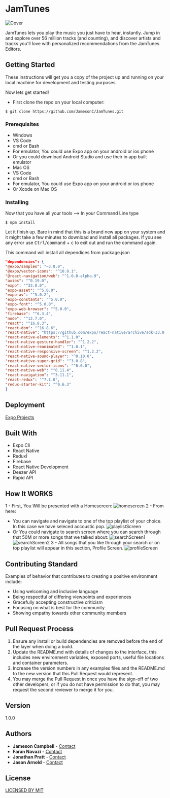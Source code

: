 

# JamTunes
![Cover](./pics/cover.png)

JamTunes lets you play the music you just have to hear, instantly.
Jump in and explore over 56 million tracks (and counting), and discover artists and tracks you'll love with personalized recommendations from the JamTunes Editors.

## Getting Started
These instructions will get you a copy of the project up and running on your local machine for development and testing purposes. 

Now lets get started!

- First clone the repo on your local computer:
```
$ git clone https://github.com/JamesonC/JamTunes.git
```
### Prerequisites

- Windows
- VS Code
- cmd or Bash
- For emulator, You could use Expo app on your android or ios phone 
- Or you could download Android Studio and use their in app built emulator
- Mac OS
- VS Code
- cmd or Bash
- For emulator, You could use Expo app on your android or ios phone 
- Or Xcode on Mac OS
### Installing
Now that you have all your tools -->
In your Command Line type

```
$ npm install
```

Let it finish up. Bare in mind that this is a brand new app on your system and it might take a few minutes to download and install all packages. If you see any error use <kbd>Ctrl</kbd>/<kbd>command</kbd> + <kbd>c</kbd> to exit out and run the command again.

This command will install all dependices from package.json 
```json
"dependencies": {
"@expo/samples": "~3.0.0",
"@expo/vector-icons": "^10.0.1",
"@react-navigation/web": "^1.0.0-alpha.9",
"axios": "^0.19.0",
"expo": "^33.0.0",
"expo-asset": "^5.0.0",
"expo-av": "^5.0.2",
"expo-constants": "^5.0.0",
"expo-font": "^5.0.0",
"expo-web-browser": "^5.0.0",
"firebase": "^6.3.4",
"node": "^12.7.0",
"react": "^16.8.3",
"react-dom": "^16.8.6",
"react-native": "https://github.com/expo/react-native/archive/sdk-33.0.0.tar.gz",
"react-native-elements": "^1.1.0",
"react-native-gesture-handler": "^1.2.2",
"react-native-reanimated": "^1.0.1",
"react-native-responsive-screen": "^1.2.2",
"react-native-sound-player": "^0.10.0",
"react-native-super-grid": "^3.0.8",
"react-native-vector-icons": "^6.6.0",
"react-native-web": "^0.11.4",
"react-navigation": "^3.11.1",
"react-redux": "^7.1.0",
"redux-starter-kit": "^0.6.3"
}
```
## Deployment
[Expo Projects](https://docs.expo.io/versions/latest/workflow/publishing/)

## Built With
* Expo Cli
* React Native
* ReduxÏ
* Firebase
* React Native Development
* Deezer API
* Rapid API

## How It WORKS
1 - First, You Will be presented with a Homescreen:
![homescreen](./pics/HomeScreen.png)
2 - From here:
* You can navigate and navigate to one of the top playlist of your choice. In this case we have seleced accoustic pop.
![playlistScreen](./pics/PlaylistScreen.png)
* Or You could navigate to search screen where you can search through that 50M or more songs that we talked about:
![searchScreen1](./pics/SearchScreen1.png)
![searchScreen2](./pics/SearchScreen2.png)
3 - All songs that you like through your search or on top playlist will appear in this section, Profile Screen.
![profileScreen](./pics/ProfileScreen.png)

## Contributing Standard
Examples of behavior that contributes to creating a positive environment include:
- Using welcoming and inclusive language
- Being respectful of differing viewpoints and experiences
- Gracefully accepting constructive criticism
- Focusing on what is best for the community
- Showing empathy towards other community members

## Pull Request Process
1. Ensure any install or build dependencies are removed before the end of the layer when doing a build.
2. Update the README.md with details of changes to the interface, this includes new environment variables, exposed ports, useful file locations and container parameters.
3. Increase the version numbers in any examples files and the README.md to the new version that this Pull Request would represent.
4. You may merge the Pull Request in once you have the sign-off of two other developers, or if you do not have permission to do that, you may request the second reviewer to merge it for you.

## Version
1.0.0

## Authors
* **Jameson Campbell** - [Contact](https://jamesonc.github.io/)
* **Faran Navazi** - [Contact](https://farannavazi.github.io/)
* **Jonathan Pratt** - [Contact](https://jp17portfolio.herokuapp.com/)
* **Jason Arnold** - [Contact](https://github.com/Jmarn94)

## License
[LICENSED BY MIT](http://learn.edx.org/partner-mit/?utm_source=bing&utm_medium=cpc&utm_campaign=bs-us-nonbrand-partner-mit&utm_term=mit%20course%20offerings&utm_content=name_b)
